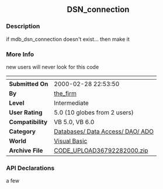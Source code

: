 ﻿<div align="center">

## DSN\_connection


</div>

### Description

if mdb_dsn_connection doesn't exist... then make it
 
### More Info
 
new users will never look for this code


<span>             |<span>
---                |---
**Submitted On**   |2000-02-28 22:53:50
**By**             |[the\_firm](https://github.com/Planet-Source-Code/PSCIndex/blob/master/ByAuthor/the-firm.md)
**Level**          |Intermediate
**User Rating**    |5.0 (10 globes from 2 users)
**Compatibility**  |VB 5\.0, VB 6\.0
**Category**       |[Databases/ Data Access/ DAO/ ADO](https://github.com/Planet-Source-Code/PSCIndex/blob/master/ByCategory/databases-data-access-dao-ado__1-6.md)
**World**          |[Visual Basic](https://github.com/Planet-Source-Code/PSCIndex/blob/master/ByWorld/visual-basic.md)
**Archive File**   |[CODE\_UPLOAD36792282000\.zip](https://github.com/Planet-Source-Code/the-firm-dsn-connection__1-6313/archive/master.zip)

### API Declarations

a few





